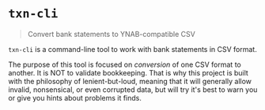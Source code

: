 # `txn-cli`

> Convert bank statements to YNAB-compatible CSV

`txn-cli` is a command-line tool to work with bank statements in CSV format.

The purpose of this tool is focused on _conversion_ of one CSV format to
another. It is NOT to validate bookkeeping. That is why this project is built
with the philosophy of lenient-but-loud, meaning that it will generally allow
invalid, nonsensical, or even corrupted data, but will try it's best to warn you
or give you hints about problems it finds.
